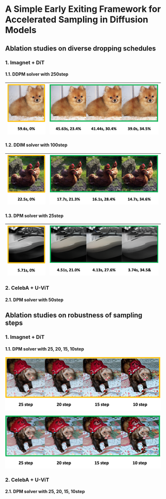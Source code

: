 # A Simple Early Exiting Framework for Accelerated Sampling in Diffusion Models

## Ablation studies on diverse dropping schedules
### 1. Imagnet + DiT
#### 1.1. DDPM solver with 250step
![ddpm_baseline.jpg1](./images/ddpm_250_baseline.png) |![ddpm_ours.jpg2](./images/ddpm_250_ours.png)
--- | --- |

#### 1.2. DDIM solver with 100step
![ddim_baseline.jpg1](./images/ddim_100_baseline.png) |![ddim_ours.jpg2](./images/ddim_100_ours.png)
--- | --- |

#### 1.3. DPM solver with 25step
![dpm_baseline.jpg1](./images/dpm_25_baseline.png) |![dpm_ours.jpg2](./images/dpm_25_ours.png)
--- | --- |

### 2. CelebA + U-ViT
#### 2.1. DPM solver with 50step


## Ablation studies on robustness of sampling steps
### 1. Imagnet + DiT
#### 1.1. DPM solver with 25, 20, 15, 10step
![baseline_robustness.jpg1](./images/baseline_robustness.png)

![ours_robustness.jpg2](./images/ours_robustness.png)

### 2. CelebA + U-ViT
#### 2.1. DPM solver with 25, 20, 15, 10step